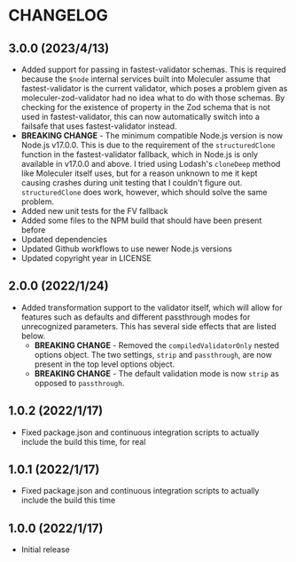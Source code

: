 # CHANGELOG

## 3.0.0 (2023/4/13)

* Added support for passing in fastest-validator schemas. This is required because the `$node` internal services built into Moleculer assume that fastest-validator is the current validator, which poses a problem given as moleculer-zod-validator had no idea what to do with those schemas. By checking for the existence of property in the Zod schema that is not used in fastest-validator, this can now automatically switch into a failsafe that uses fastest-validator instead. 
* **BREAKING CHANGE** - The minimum compatible Node.js version is now Node.js v17.0.0. This is due to the requirement of the `structuredClone` function in the fastest-validator fallback, which in Node.js is only available in v17.0.0 and above. I tried using Lodash's `cloneDeep` method like Moleculer itself uses, but for a reason unknown to me it kept causing crashes during unit testing that I couldn't figure out. `structuredClone` does work, however, which should solve the same problem. 
* Added new unit tests for the FV fallback
* Added some files to the NPM build that should have been present before
* Updated dependencies
* Updated Github workflows to use newer Node.js versions
* Updated copyright year in LICENSE

## 2.0.0 (2022/1/24)

* Added transformation support to the validator itself, which will allow for features such as defaults and different passthrough modes for unrecognized parameters. This has several side effects that are listed below.
  * **BREAKING CHANGE** - Removed the `compiledValidatorOnly` nested options object. The two settings, `strip` and `passthrough`, are now present in the top level options object.
  * **BREAKING CHANGE** - The default validation mode is now `strip` as opposed to `passthrough`. 

## 1.0.2 (2022/1/17)

* Fixed package.json and continuous integration scripts to actually include the build this time, for real

## 1.0.1 (2022/1/17)

* Fixed package.json and continuous integration scripts to actually include the build this time

## 1.0.0 (2022/1/17)

* Initial release